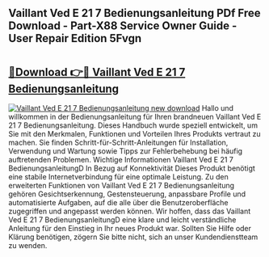 ## Vaillant Ved E 21 7 Bedienungsanleitung PDf Free Download - Part-X88 Service Owner Guide - User Repair Edition 5Fvgn

# <h2><a href="http://df1oo3.blite.top/?on=Vaillant+Ved+E+21+7+Bedienungsanleitung">🔗Download 👉🔴 Vaillant Ved E 21 7 Bedienungsanleitung</a></h2>

[![Vaillant Ved E 21 7 Bedienungsanleitung new download](https://i.imgur.com/lujVjoI.png)](http://df1oo3.blite.top/?on=Vaillant+Ved+E+21+7+Bedienungsanleitung)
Hallo und willkommen in der Bedienungsanleitung für Ihren brandneuen Vaillant Ved E 21 7 Bedienungsanleitung. Dieses Handbuch wurde speziell entwickelt, um Sie mit den Merkmalen, Funktionen und Vorteilen Ihres Produkts vertraut zu machen. Sie finden Schritt-für-Schritt-Anleitungen für Installation, Verwendung und Wartung sowie Tipps zur Fehlerbehebung bei häufig auftretenden Problemen. Wichtige Informationen Vaillant Ved E 21 7 BedienungsanleitungD In Bezug auf Konnektivität Dieses Produkt benötigt eine stabile Internetverbindung für eine optimale Leistung. Zu den erweiterten Funktionen von Vaillant Ved E 21 7 Bedienungsanleitung gehören Gesichtserkennung, Gestensteuerung, anpassbare Profile und automatisierte Aufgaben, auf die alle über die Benutzeroberfläche zugegriffen und angepasst werden können. Wir hoffen, dass das Vaillant Ved E 21 7 BedienungsanleitungD eine klare und leicht verständliche Anleitung für den Einstieg in Ihr neues Produkt war. Sollten Sie Hilfe oder Klärung benötigen, zögern Sie bitte nicht, sich an unser Kundendienstteam zu wenden.
